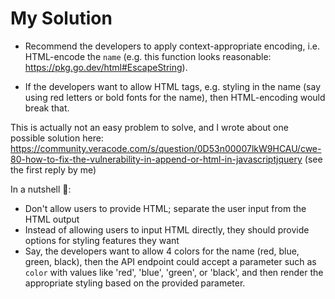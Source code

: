 # My Solution

- Recommend the developers to apply context-appropriate encoding, i.e. HTML-encode the `name` (e.g. this function looks reasonable: https://pkg.go.dev/html#EscapeString).

- If the developers want to allow HTML tags, e.g. styling in the name (say using red letters or bold fonts for the name), then HTML-encoding would break that.

This is actually not an easy problem to solve, and I wrote about one possible solution here: https://community.veracode.com/s/question/0D53n00007lkW9HCAU/cwe-80-how-to-fix-the-vulnerability-in-append-or-html-in-javascriptjquery (see the first reply by me)

In a nutshell 🥜:

- Don't allow users to provide HTML; separate the user input from the HTML output
- Instead of allowing users to input HTML directly, they should provide options for styling features they want
- Say, the developers want to allow 4 colors for the name (red, blue, green, black), then the API endpoint could accept a parameter such as `color` with values like 'red', 'blue', 'green', or 'black', and then render the appropriate styling based on the provided parameter.
